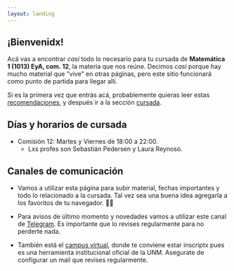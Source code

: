 ```yaml
---
layout: landing
---
```


## ¡Bienvenidx!

Acá vas a encontrar _casi_ todo lo necesario para tu cursada de **Matemática 1 (1013) EyA, com. 12**, la materia que nos reúne. Decimos _casi_ porque hay mucho material que "vive" en otras páginas, pero este sitio funcionará como punto de partida para llegar allí.

Si es la primera vez que entrás acá, probablemente quieras leer estas [recomendaciones](), y después ir a la sección [cursada](/mate1eya2020c1/cursada).

<!---
 o ver el [material](/material) que tenemos disponible.
--->

## Días y horarios de cursada

* Comisión 12: Martes y Viernes de 18:00 a 22:00.
    - Lxs profes son Sebastián Pedersen y Laura Reynoso.

## Canales de comunicación

* Vamos a utilizar esta página para subir material, fechas importantes y todo lo relacionado a la cursada. Tal vez sea una buena idea agregarla a los favoritos de tu navegador. :link::globe_with_meridians:

* Para avisos de último momento y novedades vamos a utilizar este canal de [Telegram](https://t.me/joinchat/AAAAAEwprmdz2LDYlfp2Qg). Es importante que lo revises regularmente para no perderte nada.

* También está el [campus virtual](http://campusvirtual.unm.edu.ar/moodle/login/index.php), donde te conviene estar inscriptx pues es una herramienta institucional oficial de la UNM. Asegurate de configurar un mail que revises regularmente.